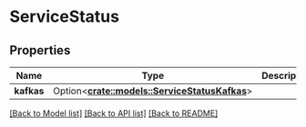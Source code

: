 # ServiceStatus

## Properties

Name | Type | Description | Notes
------------ | ------------- | ------------- | -------------
**kafkas** | Option<[**crate::models::ServiceStatusKafkas**](ServiceStatus_kafkas.md)> |  | [optional]

[[Back to Model list]](../README.md#documentation-for-models) [[Back to API list]](../README.md#documentation-for-api-endpoints) [[Back to README]](../README.md)



